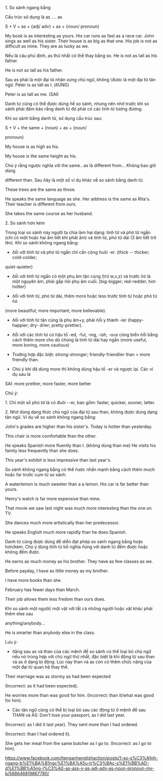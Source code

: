 1\. So sánh ngang bằng

Cấu trúc sử dụng là as .... as

S + V + as + {adj/ adv} + as + {noun/ pronoun}

My book is as interesting as yours. His car runs as fast as a race car. John sings as well as his sister. Their house is as big as that one. His job is not as difficult as mine. They are as lucky as we.

Nếu là câu phủ định, as thứ nhất có thể thay bằng so. He is not as tall as his father.

He is not so tall as his father.

Sau as phải là một đại từ nhân xưng chủ ngữ, không \được là một đại từ tân ngữ. Peter is as tall as I. (ðÚNG)

Peter is as tall as me. (SAI)

Danh từ cũng có thể được dùng ñể so sánh, nhưng nên nhớ trước khi so sánh phải đảm bảo rằng danh từ đó phải có các tính từ tương đương.

Khi so sánh bằng danh từ, sử dụng cấu trúc sau:

S + V + the same + (noun) + as + {noun/

pronoun}

My house is as high as his.

My house is the same height as his.

Chú ý rằng ngược nghĩa với the same...as là different from... Không bao giờ dùng

different than. Sau ñây là một số ví dụ khác về so sánh bằng danh từ.

These trees are the same as those.

He speaks the same language as she. Her address is the same as Rita's. Their teacher is different from ours.

She takes the same course as her husband.

2\. So sánh hơn kém

Trong loại so sánh này người ta chia làm hai dạng: tính từ và phó từ ngắn (chỉ có một hoặc hai âm tiết khi phát âm) và tính từ, phó từ dài (3 âm tiết trở lên). Khi so sánh không ngang bằng:

- ðối với tính từ và phó từ ngắn chỉ cần cộng ñuôi -er. (thick -- thicker; cold-colder;

quiet-quieter)

- ðối với tính từ ngắn có một phụ âm tận cùng (trừ w,x,z) và trước ñó là một nguyên âm, phải gấp ñôi phụ âm cuối. (big-bigger; red-redder; hot-hotter)

- ðối với tính từ, phó từ dài, thêm more hoặc less trước tính từ hoặc phó từ ñó

(more beautiful; more important; more believable).

- ðối với tính từ tận cùng là phụ âm+y, phải ñổi y thành -ier (happy-happier; dry- drier; pretty-prettier).

- ðối với các tính từ có hậu tố -ed, -ful, -ing, -ish, -ous cũng biến ñổi bằng cách thêm more cho dù chúng là tính từ dài hay ngắn (more useful, more boring, more cautious)

- Trường hợp đặc biệt: strong-stronger; friendly-friendlier than = more friendly than.

- Chú ý khi đã dùng more thì không dùng hậu tố -er và ngược lại. Các ví dụ sau là

SAI: more prettier, more faster, more better

Chú ý:

1\. Chỉ một số phó từ là có đuôi --er, bao gồm: faster, quicker, sooner, latter.

2\. Nhớ dùng dạng thức chủ ngữ của đại từ sau than, không được dùng dạng tân ngữ. Ví dụ về so sánh không ngang bằng:

John's grades are higher than his sister's. Today is hotter than yesterday.

This chair is more comfortable than the other.

He speaks Spanish more fluently than I. (không dùng than me) He visits his family less frequently than she does.

This year's exhibit is less impressive than last year's.

So sánh không ngang bằng có thể ñược nhấn mạnh bằng cách thêm much hoặc far trước cụm từ so sánh.

A waterlemon is much sweeter than a a lemon. His car is far better than yours.

Henry's watch is far more expensive than mine.

That movie we saw last night was much more interesting than the one on TV.

She dances much more artistically than her predecessor.

He speaks English much more rapidly than he does Spanish.

Danh từ cũng được dùng để diễn đạt phép so sánh ngang bằng hoặc hơn/kém. Chú ý dùng tính từ bổ nghĩa ñúng với danh từ đếm được hoặc không đếm được.

He earns as much money as his brother. They have as few classes as we.

Before payday, I have as little money as my brother.

I have more books than she.

February has fewer days than March.

Their job allows them less fredom than ours does.

Khi so sánh một người/ một vật với tất cả những người hoặc vật khác phải thêm else sau

anything/anybody...

He is smarter than anybody else in the class.

Lưu ý:

- ðằng sau as và than của các mệnh đề so sánh có thể loại bỏ chủ ngữ nếu nó trùng hợp với chủ ngữ thứ nhất, đặc biệt là khi động từ sau than và as ở dạng bị động. Lúc này than và as còn có thêm chức năng của một đại từ quan hệ thay thế.

Their marriage was as stormy as had been expected

(Incorrect: as it had been expected).

He worries more than was good for him. (Incorrect: than it/what was good for him).

- Các tân ngữ cũng có thể bị loại bỏ sau các động từ ở mệnh đề sau THAN và AS: Don't lose your passport, as I did last year.

(Incorrect: as I did it last year). They sent more than I had ordered.

(Incorrect: than I had ordered it).

She gets her meat from the same butcher as I go to. (Incorrect: as I go to him).


https://www.facebook.com/tienganhenglishaction/posts/1-so-s%C3%A1nh-ngang-b%E1%BA%B1ngc%E1%BA%A5u-tr%C3%BAc-s%E1%BB%AD-d%E1%BB%A5ng-l%C3%A0-as-ass-v-as-adj-adv-as-noun-pronoun-my-b/568646819867780/